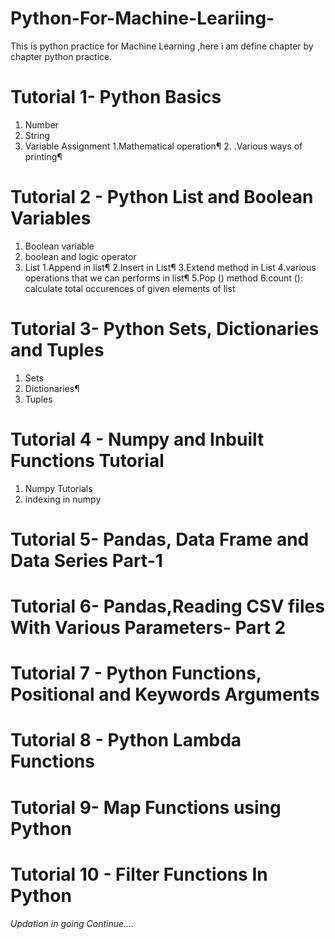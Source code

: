 # Python-For-Machine-Leariing-
This is python practice for Machine Learning ,here i am define chapter by chapter  python practice. 

# Tutorial 1- Python Basics
1. Number
2. String
3. Variable Assignment
   1.Mathematical operation¶
   2.   .Various ways of printing¶
 
 # Tutorial 2 - Python List and Boolean Variables
  1. Boolean variable
  2. boolean and logic operator
  3. List
         1.Append in list¶
         2.Insert in List¶
         3.Extend method in List
         4.various operations that we can performs in list¶
         5.Pop () method
         6.count (): calculate total occurences of given elements of list
         
 # Tutorial 3- Python Sets, Dictionaries and Tuples
   1. Sets
   2. Dictionaries¶
   3. Tuples
 
#  Tutorial 4 - Numpy and Inbuilt Functions Tutorial
   1. Numpy Tutorials
   2. indexing in numpy

# Tutorial 5- Pandas, Data Frame and Data Series Part-1

# Tutorial 6- Pandas,Reading CSV files With Various Parameters- Part 2

# Tutorial 7 - Python Functions, Positional and Keywords Arguments

# Tutorial 8 - Python Lambda Functions    

# Tutorial 9- Map Functions using Python

# Tutorial 10 - Filter Functions In Python

###### Updation in going Continue.... 
   

